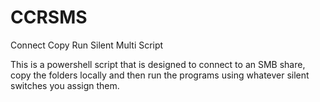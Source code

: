 # CCRSMS
Connect Copy Run Silent Multi Script

This is a powershell script that is designed to connect to an SMB share, copy the folders locally and then run the programs using whatever silent switches you assign them.
